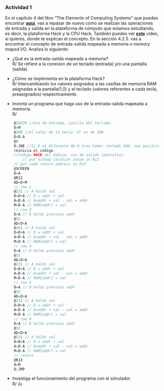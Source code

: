 ### Actividad 1

En el capítulo 4 del libro “The Elements of Computing Systems” que puedes encontrar [**aquí**](https://www.nand2tetris.org/_files/ugd/44046b_7ef1c00a714c46768f08c459a6cab45a.pdf), vas a repasar de nuevo cómo se realizan las operaciones de entrada y salida en la plataforma de cómputo que estamos estudiando, es decir, la plataforma Hack y la CPU Hack. También puedes ver [**este**](https://youtu.be/gTOFd80QfBU?si=6FLpT907cx1Q_NDB) video, si quieres, donde te explican el concepto. En la sección 4.2.5. vas a encontrar el concepto de entrada-salida mapeada a memoria o *memory maped* I/O. Analiza lo siguiente:

- ¿Qué es la entrada-salida mapeada a memoria?  
R/ Se refiere a la conexion de un teclado (entrada) y/o una pantalla (salida).   

- ¿Cómo se implementa en la plataforma Hack?  
R/ Intercambiando los valores asignados a las casillas de memoria RAM asignadas a la pantalla(1,0) y el teclado (valores referentes a cada tecla, preasignados) respectivamente.  

- Inventa un programa que haga uso de la entrada-salida mapeada a memoria.  
R/ 
```js
	@24576 //Uso de entrada, casilla del teclado.
	D=M
	@100 //el valor de la tecla "d" es de 100
	D=D-A
	@0
	D;JNE //Si D es diferente de 0 tras haber restado 100, sea positivo o negativo, se 
	reinicia el codigo.
	//Codigo HACK del dibujo, uso de salida (pantalla).
    	// put bitmap location value in R12
	// put code return address in R13
	@SCREEN
	D=A
	@R12
	AD=D+M
	// row 2
	@231 // A holds val
	D=D+A // D = addr + val
	A=D-A // A=addr + val - val = addr
	M=D-A // RAM[addr] = val
	// row 3
	D=A // D holds previous addr
	@32
	AD=D+A
	@161 // A holds val
	D=D+A // D = addr + val
	A=D-A // A=addr + val - val = addr
	M=D-A // RAM[addr] = val
	// row 4
	D=A // D holds previous addr
	@32
	AD=D+A
	@231 // A holds val
	D=D+A // D = addr + val
	A=D-A // A=addr + val - val = addr
	M=D-A // RAM[addr] = val
	// row 5
	D=A // D holds previous addr
	@32
	AD=D+A
	@133 // A holds val
	D=D+A // D = addr + val
	A=D-A // A=addr + val - val = addr
	M=D-A // RAM[addr] = val
	// row 6
	D=A // D holds previous addr
	@32
	AD=D+A
	@231 // A holds val
	D=D+A // D = addr + val
	A=D-A // A=addr + val - val = addr
	M=D-A // RAM[addr] = val
	// return
	@R13
	A=M
	D;JMP
```
- Investiga el funcionamiento del programa con el simulador.  
R/ 👍
